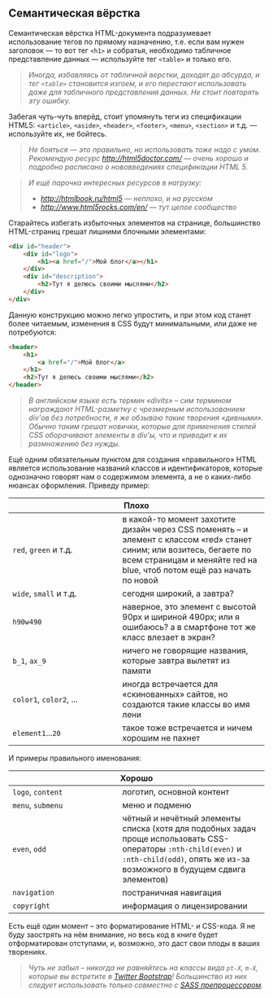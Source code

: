 ## Семантическая вёрстка

Семантическая вёрстка HTML-документа подразумевает использование тегов по прямому назначению, т.е. если вам нужен заголовок — то вот тег `<h1>` и собратья, необходимо табличное представление данных — используйте тег `<table>` и только его.

> _Иногда, избавляясь от табличной верстки, доходят до абсурда, и тег `<table>` становится изгоем, и его перестают использовать даже для табличного представления данных. Не стоит повторять эту ошибку._

Забегая чуть-чуть вперёд, стоит упомянуть теги из спецификации HTML5: `<article>`, `<aside>`, `<header>`, `<footer>`, `<menu>`, `<section>` и т.д. — используйте их, не бойтесь.

> _Не бояться — это правильно, но использовать тоже надо с умом. Рекомендую ресурс http://html5doctor.com/ — очень хорошо и подробно расписано о нововведениях спецификации HTML 5._

> _И ещё парочка интересных ресурсов в нагрузку:_
> * _http://htmlbook.ru/html5 — неплохо, и на русском_
> * _http://www.html5rocks.com/en/ — тут целое сообщество_

Старайтесь избегать избыточных элементов на странице, большинство HTML-страниц грешат лишними блочными элементами:

```html
<div id="header">
    <div id="logo">
        <h1><a href="/">Мой блог</a></h1>
    </div>
    <div id="description">
        <h2>Тут я делюсь своими мыслями</h2>
    </div>
</div>
```

Данную конструкцию можно легко упростить, и при этом код станет более читаемым, изменения в CSS будут минимальными, или даже не потребуются:

```html
<header>
    <h1>
        <a href="/">Мой блог</a>
    </h1>
    <h2>Тут я делюсь своими мыслями</h2>
</header>
```

> _В английском языке есть термин «divits» – сим термином награждают HTML-разметку с чрезмерным использованием div’ов без потребности, я же обзываю такие творения «дивными». Обычно таким грешат новички, которые для применения стилей CSS оборачивают элементы в div’ы, что и приводит к их размножению без нужды._

Ещё одним обязательным пунктом для создания «правильного» HTML является использование названий классов и идентификаторов, которые однозначно говорят нам о содержимом элемента, а не о каких-либо нюансах оформления. Приведу пример:

<table>
    <thead>
        <tr>
            <th colspan="2">Плохо</th>
        </tr>
    </thead>
    <tbody>
        <tr>
            <td width="200px"><code>red</code>, <code>green</code> и т.д.</td>
            <td>в какой-то момент захотите дизайн через CSS поменять – и элемент с классом «red» станет синим; или возитесь, бегаете по всем страницам и меняйте red на blue, чтоб потом ещё раз начать по новой</td>
        </tr>
        <tr>
            <td><code>wide</code>, <code>small</code> и т.д.</td>
            <td>сегодня широкий, а завтра?</td>
        </tr>
        <tr>
            <td><code>h90w490</code></td>
            <td>наверное, это элемент с высотой 90px и шириной 490px; или я ошибаюсь? а в смартфоне тот же класс влезает в экран?</td>
        </tr>
        <tr>
            <td><code>b_1</code>, <code>ax_9</code></td>
            <td>ничего не говорящие названия, которые завтра вылетят из памяти</td>
        </tr>
        <tr>
            <td><code>color1</code>, <code>color2</code>, ...</td>
            <td>иногда встречается для «скинованных» сайтов, но создаются такие классы во имя лени</td>
        </tr>
        <tr>
            <td><code>element1</code>...<code>20</code></td>
            <td>такое тоже встречается и ничем хорошим не пахнет</td>
        </tr>
    </tbody>
</table>

И примеры правильного именования:

<table>
    <thead>
        <tr>
            <th colspan="2">Хорошо</th>
        </tr>
    </thead>
    <tbody>
        <tr>
            <td width="200px"><code>logo</code>, <code>content</code></td>
            <td>логотип, основной контент</td>
        </tr>
        <tr>
            <td><code>menu</code>, <code>submenu</code></td>
            <td>меню и подменю</td>
        </tr>
        <tr>
            <td><code>even</code>, <code>odd</code></td>
            <td>чётный и нечётный элементы списка (хотя для подобных задач проще использовать CSS-операторы <code>:nth-child(even)</code> и <code>:nth-child(odd)</code>, опять же из-за возможного в будущем сдвига элементов)</td>
        </tr>
        <tr>
            <td><code>navigation</code></td>
            <td>постраничная навигация</td>
        </tr>
        <tr>
            <td><code>copyright</code></td>
            <td>информация о лицензировании</td>
        </tr>
    </tbody>
</table>

Есть ещё один момент – это форматирование HTML- и CSS-кода. Я не буду заострять на нём внимание, но весь код в книге
будет отформатирован отступами, и, возможно, это даст свои плоды в ваших творениях.

> _Чуть не забыл – никогда не равняйтесь на классы вида `pt-X`, `m-X`, которые вы встретите в [Twitter Bootstrap](https://getbootstrap.com/)! Большинство из них следует использовать только совместно с [SASS препроцессором](http://sass-lang.com/)._
